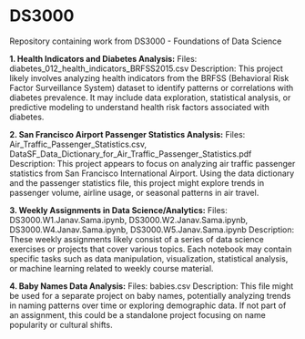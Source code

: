 # DS3000
Repository containing work from DS3000 - Foundations of Data Science

**1. Health Indicators and Diabetes Analysis:**
Files: diabetes_012_health_indicators_BRFSS2015.csv
Description: This project likely involves analyzing health indicators from the BRFSS (Behavioral Risk Factor Surveillance System) dataset to identify patterns or correlations with diabetes prevalence. It may include data exploration, statistical analysis, or predictive modeling to understand health risk factors associated with diabetes.

**2. San Francisco Airport Passenger Statistics Analysis:**
Files: Air_Traffic_Passenger_Statistics.csv, DataSF_Data_Dictionary_for_Air_Traffic_Passenger_Statistics.pdf
Description: This project appears to focus on analyzing air traffic passenger statistics from San Francisco International Airport. Using the data dictionary and the passenger statistics file, this project might explore trends in passenger volume, airline usage, or seasonal patterns in air travel.

**3. Weekly Assignments in Data Science/Analytics:**
Files: DS3000.W1.Janav.Sama.ipynb, DS3000.W2.Janav.Sama.ipynb, DS3000.W4.Janav.Sama.ipynb, DS3000.W5.Janav.Sama.ipynb
Description: These weekly assignments likely consist of a series of data science exercises or projects that cover various topics. Each notebook may contain specific tasks such as data manipulation, visualization, statistical analysis, or machine learning related to weekly course material.

**4. Baby Names Data Analysis:**
Files: babies.csv
Description: This file might be used for a separate project on baby names, potentially analyzing trends in naming patterns over time or exploring demographic data. If not part of an assignment, this could be a standalone project focusing on name popularity or cultural shifts.
